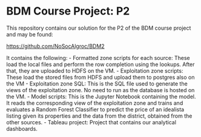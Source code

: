 # BDM Course Project: P2

This repository contains our solution for the P2 of the BDM course project and may be found:

https://github.com/NoSocAlgroc/BDM2

It contains the following:
    - Formatted zone scripts for each source: These load the local files and perform the row completion using the lookups. After that, they are uploaded to HDFS on the VM.
    - Exploitation zone scripts: These load the stored files from HDFS and upload them to postgres also on the VM
    - Exploitation zone SQL: This is the SQL file used to generate the views of the exploitation zone. No need to run as the database is hosted on the VM.
    - Model scripts: This is the Jupyter Notebook containing the model. It reads the corresponding view of the exploitation zone and trains and evaluates a Random Forest Classifier to predict the price of an idealista listing given its properties and the data from the district, obtained from the other sources.
    - Tableau project: Project that contains our analytical dashboards.

